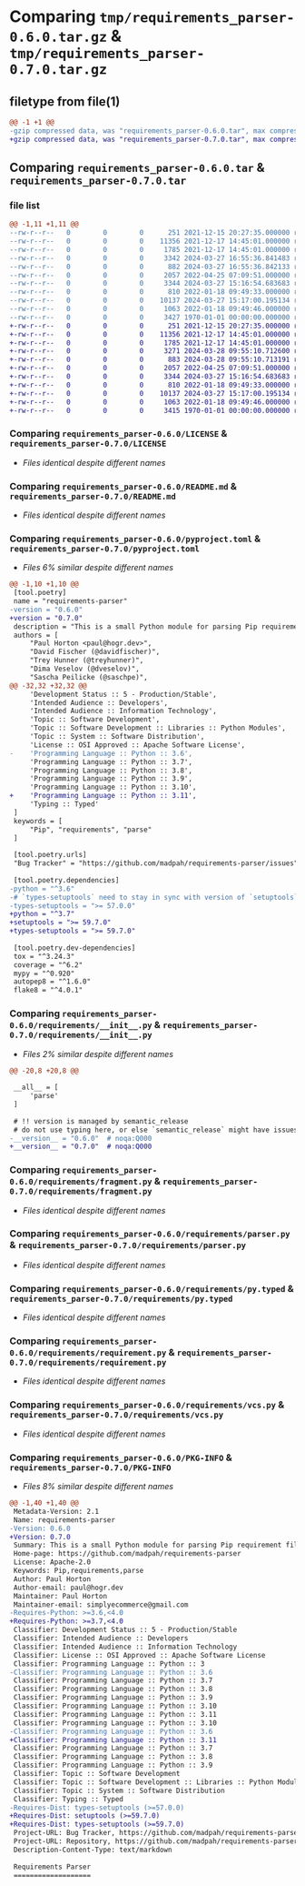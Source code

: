 # Comparing `tmp/requirements_parser-0.6.0.tar.gz` & `tmp/requirements_parser-0.7.0.tar.gz`

## filetype from file(1)

```diff
@@ -1 +1 @@
-gzip compressed data, was "requirements_parser-0.6.0.tar", max compression
+gzip compressed data, was "requirements_parser-0.7.0.tar", max compression
```

## Comparing `requirements_parser-0.6.0.tar` & `requirements_parser-0.7.0.tar`

### file list

```diff
@@ -1,11 +1,11 @@
--rw-r--r--   0        0        0      251 2021-12-15 20:27:35.000000 requirements_parser-0.6.0/AUTHORS.rst
--rw-r--r--   0        0        0    11356 2021-12-17 14:45:01.000000 requirements_parser-0.6.0/LICENSE
--rw-r--r--   0        0        0     1785 2021-12-17 14:45:01.000000 requirements_parser-0.6.0/README.md
--rw-r--r--   0        0        0     3342 2024-03-27 16:55:36.841483 requirements_parser-0.6.0/pyproject.toml
--rw-r--r--   0        0        0      882 2024-03-27 16:55:36.842133 requirements_parser-0.6.0/requirements/__init__.py
--rw-r--r--   0        0        0     2057 2022-04-25 07:09:51.000000 requirements_parser-0.6.0/requirements/fragment.py
--rw-r--r--   0        0        0     3344 2024-03-27 15:16:54.683683 requirements_parser-0.6.0/requirements/parser.py
--rw-r--r--   0        0        0      810 2022-01-18 09:49:33.000000 requirements_parser-0.6.0/requirements/py.typed
--rw-r--r--   0        0        0    10137 2024-03-27 15:17:00.195134 requirements_parser-0.6.0/requirements/requirement.py
--rw-r--r--   0        0        0     1063 2022-01-18 09:49:46.000000 requirements_parser-0.6.0/requirements/vcs.py
--rw-r--r--   0        0        0     3427 1970-01-01 00:00:00.000000 requirements_parser-0.6.0/PKG-INFO
+-rw-r--r--   0        0        0      251 2021-12-15 20:27:35.000000 requirements_parser-0.7.0/AUTHORS.rst
+-rw-r--r--   0        0        0    11356 2021-12-17 14:45:01.000000 requirements_parser-0.7.0/LICENSE
+-rw-r--r--   0        0        0     1785 2021-12-17 14:45:01.000000 requirements_parser-0.7.0/README.md
+-rw-r--r--   0        0        0     3271 2024-03-28 09:55:10.712600 requirements_parser-0.7.0/pyproject.toml
+-rw-r--r--   0        0        0      883 2024-03-28 09:55:10.713191 requirements_parser-0.7.0/requirements/__init__.py
+-rw-r--r--   0        0        0     2057 2022-04-25 07:09:51.000000 requirements_parser-0.7.0/requirements/fragment.py
+-rw-r--r--   0        0        0     3344 2024-03-27 15:16:54.683683 requirements_parser-0.7.0/requirements/parser.py
+-rw-r--r--   0        0        0      810 2022-01-18 09:49:33.000000 requirements_parser-0.7.0/requirements/py.typed
+-rw-r--r--   0        0        0    10137 2024-03-27 15:17:00.195134 requirements_parser-0.7.0/requirements/requirement.py
+-rw-r--r--   0        0        0     1063 2022-01-18 09:49:46.000000 requirements_parser-0.7.0/requirements/vcs.py
+-rw-r--r--   0        0        0     3415 1970-01-01 00:00:00.000000 requirements_parser-0.7.0/PKG-INFO
```

### Comparing `requirements_parser-0.6.0/LICENSE` & `requirements_parser-0.7.0/LICENSE`

 * *Files identical despite different names*

### Comparing `requirements_parser-0.6.0/README.md` & `requirements_parser-0.7.0/README.md`

 * *Files identical despite different names*

### Comparing `requirements_parser-0.6.0/pyproject.toml` & `requirements_parser-0.7.0/pyproject.toml`

 * *Files 6% similar despite different names*

```diff
@@ -1,10 +1,10 @@
 [tool.poetry]
 name = "requirements-parser"
-version = "0.6.0"
+version = "0.7.0"
 description = "This is a small Python module for parsing Pip requirement files."
 authors = [
     "Paul Horton <paul@hogr.dev>",
     "David Fischer (@davidfischer)",
     "Trey Hunner (@treyhunner)",
     "Dima Veselov (@dveselov)",
     "Sascha Peilicke (@saschpe)",
@@ -32,32 +32,32 @@
     'Development Status :: 5 - Production/Stable',
     'Intended Audience :: Developers',
     'Intended Audience :: Information Technology',
     'Topic :: Software Development',
     'Topic :: Software Development :: Libraries :: Python Modules',
     'Topic :: System :: Software Distribution',
     'License :: OSI Approved :: Apache Software License',
-    'Programming Language :: Python :: 3.6',
     'Programming Language :: Python :: 3.7',
     'Programming Language :: Python :: 3.8',
     'Programming Language :: Python :: 3.9',
     'Programming Language :: Python :: 3.10',
+    'Programming Language :: Python :: 3.11',
     'Typing :: Typed'
 ]
 keywords = [
     "Pip", "requirements", "parse"
 ]
 
 [tool.poetry.urls]
 "Bug Tracker" = "https://github.com/madpah/requirements-parser/issues"
 
 [tool.poetry.dependencies]
-python = "^3.6"
-# `types-setuptools` need to stay in sync with version of `setuptools` - but 47 was not typed...
-types-setuptools = ">= 57.0.0"
+python = "^3.7"
+setuptools = ">= 59.7.0"
+types-setuptools = ">= 59.7.0"
 
 [tool.poetry.dev-dependencies]
 tox = "^3.24.3"
 coverage = "^6.2"
 mypy = "^0.920"
 autopep8 = "^1.6.0"
 flake8 = "^4.0.1"
```

### Comparing `requirements_parser-0.6.0/requirements/__init__.py` & `requirements_parser-0.7.0/requirements/__init__.py`

 * *Files 2% similar despite different names*

```diff
@@ -20,8 +20,8 @@
 
 __all__ = [
     'parse'
 ]
 
 # !! version is managed by semantic_release
 # do not use typing here, or else `semantic_release` might have issues finding the variable
-__version__ = "0.6.0"  # noqa:Q000
+__version__ = "0.7.0"  # noqa:Q000
```

### Comparing `requirements_parser-0.6.0/requirements/fragment.py` & `requirements_parser-0.7.0/requirements/fragment.py`

 * *Files identical despite different names*

### Comparing `requirements_parser-0.6.0/requirements/parser.py` & `requirements_parser-0.7.0/requirements/parser.py`

 * *Files identical despite different names*

### Comparing `requirements_parser-0.6.0/requirements/py.typed` & `requirements_parser-0.7.0/requirements/py.typed`

 * *Files identical despite different names*

### Comparing `requirements_parser-0.6.0/requirements/requirement.py` & `requirements_parser-0.7.0/requirements/requirement.py`

 * *Files identical despite different names*

### Comparing `requirements_parser-0.6.0/requirements/vcs.py` & `requirements_parser-0.7.0/requirements/vcs.py`

 * *Files identical despite different names*

### Comparing `requirements_parser-0.6.0/PKG-INFO` & `requirements_parser-0.7.0/PKG-INFO`

 * *Files 8% similar despite different names*

```diff
@@ -1,40 +1,40 @@
 Metadata-Version: 2.1
 Name: requirements-parser
-Version: 0.6.0
+Version: 0.7.0
 Summary: This is a small Python module for parsing Pip requirement files.
 Home-page: https://github.com/madpah/requirements-parser
 License: Apache-2.0
 Keywords: Pip,requirements,parse
 Author: Paul Horton
 Author-email: paul@hogr.dev
 Maintainer: Paul Horton
 Maintainer-email: simplyecommerce@gmail.com
-Requires-Python: >=3.6,<4.0
+Requires-Python: >=3.7,<4.0
 Classifier: Development Status :: 5 - Production/Stable
 Classifier: Intended Audience :: Developers
 Classifier: Intended Audience :: Information Technology
 Classifier: License :: OSI Approved :: Apache Software License
 Classifier: Programming Language :: Python :: 3
-Classifier: Programming Language :: Python :: 3.6
 Classifier: Programming Language :: Python :: 3.7
 Classifier: Programming Language :: Python :: 3.8
 Classifier: Programming Language :: Python :: 3.9
 Classifier: Programming Language :: Python :: 3.10
 Classifier: Programming Language :: Python :: 3.11
 Classifier: Programming Language :: Python :: 3.10
-Classifier: Programming Language :: Python :: 3.6
+Classifier: Programming Language :: Python :: 3.11
 Classifier: Programming Language :: Python :: 3.7
 Classifier: Programming Language :: Python :: 3.8
 Classifier: Programming Language :: Python :: 3.9
 Classifier: Topic :: Software Development
 Classifier: Topic :: Software Development :: Libraries :: Python Modules
 Classifier: Topic :: System :: Software Distribution
 Classifier: Typing :: Typed
-Requires-Dist: types-setuptools (>=57.0.0)
+Requires-Dist: setuptools (>=59.7.0)
+Requires-Dist: types-setuptools (>=59.7.0)
 Project-URL: Bug Tracker, https://github.com/madpah/requirements-parser/issues
 Project-URL: Repository, https://github.com/madpah/requirements-parser
 Description-Content-Type: text/markdown
 
 Requirements Parser
 ===================
```

